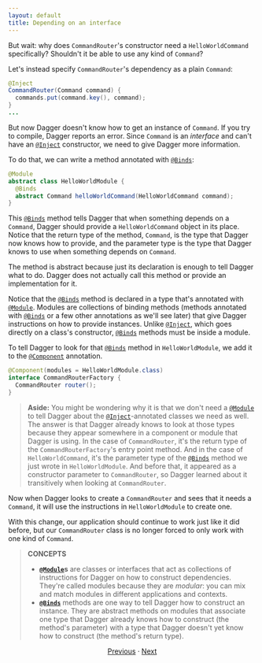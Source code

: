 ```yaml
---
layout: default
title: Depending on an interface
---
```


But wait: why does `CommandRouter`'s constructor need a `HelloWorldCommand`
specifically? Shouldn't it be able to use any kind of `Command`?

Let's instead specify `CommandRouter`'s dependency as a plain `Command`:

```java
@Inject
CommandRouter(Command command) {
  commands.put(command.key(), command);
}
...
```

But now Dagger doesn't know how to get an instance of `Command`. If you try to
compile, Dagger reports an error. Since `Command` is an _interface_ and can't
have an [`@Inject`] constructor, we need to give Dagger more information.

To do that, we can write a method annotated with [`@Binds`]:

```java
@Module
abstract class HelloWorldModule {
  @Binds
  abstract Command helloWorldCommand(HelloWorldCommand command);
}
```

This [`@Binds`] method tells Dagger that when something depends on a `Command`,
Dagger should provide a `HelloWorldCommand` object in its place. Notice that the
return type of the method, `Command`, is the type that Dagger now knows how to
provide, and the parameter type is the type that Dagger knows to use when
something depends on `Command`.

The method is abstract because just its declaration is enough to tell Dagger
what to do. Dagger does not actually call this method or provide an
implementation for it.

Notice that the [`@Binds`] method is declared in a type that's annotated with
[`@Module`]. Modules are collections of binding methods (methods annotated with
[`@Binds`] or a few other annotations as we'll see later) that give Dagger
instructions on how to provide instances. Unlike [`@Inject`], which goes
directly on a class's constructor, [`@Binds`] methods must be inside a module.

To tell Dagger to look for that [`@Binds`] method in `HelloWorldModule`, we add
it to the [`@Component`] annotation.

```java
@Component(modules = HelloWorldModule.class)
interface CommandRouterFactory {
  CommandRouter router();
}
```

> **Aside:** You might be wondering why it is that we don't need a [`@Module`]
> to tell Dagger about the [`@Inject`]-annotated classes we need as well. The
> answer is that Dagger already knows to look at those types because they appear
> somewhere in a component or module that Dagger is using. In the case of
> `CommandRouter`, it's the return type of the `CommandRouterFactory`'s entry
> point method. And in the case of `HelloWorldCommand`, it's the parameter type
> of the [`@Binds`] method we just wrote in `HelloWorldModule`. And before that,
> it appeared as a constructor parameter to `CommandRouter`, so Dagger learned
> about it transitively when looking at `CommandRouter`.

Now when Dagger looks to create a `CommandRouter` and sees that it needs a
`Command`, it will use the instructions in `HelloWorldModule` to create one.

With this change, our application should continue to work just like it did
before, but our `CommandRouter` class is no longer forced to only work with one
kind of `Command`.

> **CONCEPTS**
>
> *   **[`@Module`]s** are classes or interfaces that act as collections of
>     instructions for Dagger on how to construct dependencies. They're called
>     modules because they are _modular_: you can mix and match modules in
>     different applications and contexts.
> *   **[`@Binds`]** methods are one way to tell Dagger how to construct an
>     instance. They are abstract methods on modules that associate one type
>     that Dagger already knows how to construct (the method's parameter) with a
>     type that Dagger doesn't yet know how to construct (the method's return
>     type).

<section style="text-align: center" markdown="1">

[Previous](03-first-command) · [Next](05-abstraction-for-output)

</section>

[`@Binds`]: https://dagger.dev/api/latest/dagger/Binds.html
[`@Component`]: https://dagger.dev/api/latest/dagger/Component.html
[`@Inject`]: http://docs.oracle.com/javaee/7/api/javax/inject/Inject.html
[`@Module`]: https://dagger.dev/api/latest/dagger/Module.html
